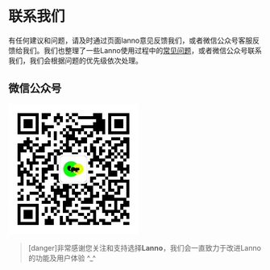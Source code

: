 # 联系我们
有任何建议和问题，请及时通过页面lanno意见反馈我们，或者微信公众号客服反馈给我们。我们也整理了一些Lanno使用过程中的[常见问题](%E5%85%B3%E4%BA%8Elanno.md)，或者微信公众号联系我们，我们会根据问题的优先级依次处理。


## 微信公众号

![](images/qrcode_for_gh_ee2fbbad0d93_258.jpg)

>[danger]非常感谢您关注和支持选择**Lanno**，我们会一直致力于改进Lanno的功能及用户体验 ^\_^